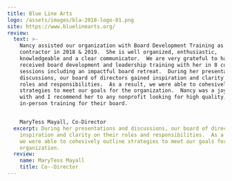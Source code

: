 ```yaml
---
title: Blue Line Arts
logo: /assets/images/bla-2018-logo-01.png
site: https://www.bluelinearts.org/
review:
  text: >-
    Nancy assisted our organization with Board Development Training as a
    contractor in 2018 & 2019.  She is well organized, enthusiastic,
    knowledgeable and a clear communicator.  We are very grateful to have
    received board development and leadership training with her in 8 cohesive
    sessions including an impactful board retreat.  During her presentations and
    discussions, our board of directors gained inspiration and clarity on their
    roles and responsibilities.  As a result, we were able to cohesively outline
    strategies to meet our goals for the organization.  Nancy was a joy to work
    with and I recommend her to any nonprofit looking for high quality,
    in-person training for their board.


    MaryTess Mayall, Co-Director
  excerpt: During her presentations and discussions, our board of directors gained
    inspiration and clarity on their roles and responsibilities.  As a result,
    we were able to cohesively outline strategies to meet our goals for the
    organization.
  review:
    name: MaryTess Mayall
    title: Co--Director
---
```


